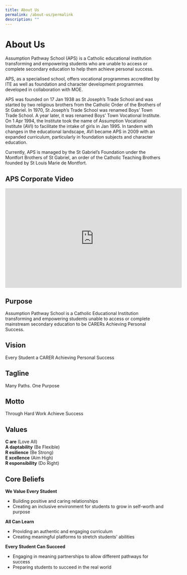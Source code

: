 ```yaml
---
title: About Us
permalink: /about-us/permalink
description: ""
---
```

About Us
========

Assumption Pathway School (APS) is a Catholic educational institution transforming and empowering students who are unable to access or complete secondary education to help them achieve personal success.

APS, as a specialised school, offers vocational programmes accredited by ITE as well as foundation and character development programmes developed in collaboration with MOE.

APS was founded on 17 Jan 1938 as St Joseph’s Trade School and was started by two religious brothers from the Catholic Order of the Brothers of St Gabriel. In 1970, St Joseph’s Trade School was renamed Boys’ Town Trade School. A year later, it was renamed Boys’ Town Vocational Institute. On 1 Apr 1994, the Institute took the name of Assumption Vocational Institute (AVI) to facilitate the intake of girls in Jan 1995. In tandem with changes in the educational landscape, AVI became APS in 2009 with an expanded curriculum, particularly in foundation subjects and character education.

Currently, APS is managed by the St Gabriel’s Foundation under the Montfort Brothers of St Gabriel, an order of the Catholic Teaching Brothers founded by St Louis Marie de Montfort.

APS Corporate Video
-------------------
<iframe width="560" height="315" src="https://www.youtube.com/embed/IpH_2NFobZU" title="APS Corporate Video 2017" frameborder="0" allow="accelerometer; autoplay; clipboard-write; encrypted-media; gyroscope; picture-in-picture" allowfullscreen></iframe>

Purpose
-------

Assumption Pathway School is a Catholic Educational Institution transforming and empowering students unable to access or complete mainstream secondary education to be CARERs Achieving Personal Success.  

Vision
------

Every Student a CARER Achieving Personal Success

Tagline
-------

Many Paths. One Purpose

Motto
-----

Through Hard Work Achieve Success

Values
------

**C are** (Love All)  
**A daptability** (Be Flexible)  
**R esilience** (Be Strong)  
**E xcellence** (Aim High)  
**R esponsibility** (Do Right)

Core Beliefs
------------

**We Value Every Student**  

*   Building positive and caring relationships
*   Creating an inclusive environment for students to grow in self-worth and purpose

  
**All Can Learn**  

*   Providing an authentic and engaging curriculum
*   Creating meaningful platforms to stretch students' abilities

  
**Every Student Can Succeed**  

*   Engaging in meaning partnerships to allow different pathways for success
*   Preparing students to succeed in the real world